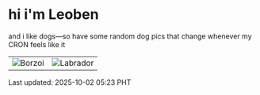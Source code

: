 # hi i'm Leoben

and i like dogs—so have some random dog pics that change whenever my CRON feels like it

|  |  |
|--------|----------|
| ![Borzoi](https://random-dog-vercel.vercel.app/api/random-borzoi?v=1759353787) | ![Labrador](https://random-dog-vercel.vercel.app/api/random-labrador?v=1759353787) |

Last updated: 2025-10-02 05:23 PHT
